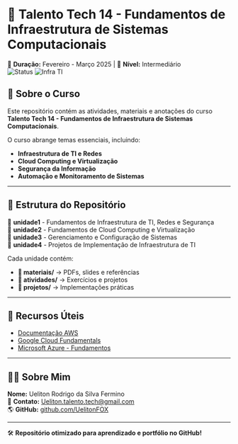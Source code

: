 # 🚀 Talento Tech 14 - Fundamentos de Infraestrutura de Sistemas Computacionais  
📅 **Duração:** Fevereiro - Março 2025 | 🎯 **Nível:** Intermediário  
![Status](https://img.shields.io/badge/Status-Em%20Andamento-blue) ![Infra TI](https://img.shields.io/badge/Tecnologia-Infra%20e%20Cloud-orange)

## 📖 Sobre o Curso
Este repositório contém as atividades, materiais e anotações do curso **Talento Tech 14 - Fundamentos de Infraestrutura de Sistemas Computacionais**.

O curso abrange temas essenciais, incluindo:
- **Infraestrutura de TI e Redes**
- **Cloud Computing e Virtualização**
- **Segurança da Informação**
- **Automação e Monitoramento de Sistemas**

---

## 📂 Estrutura do Repositório
📁 **unidade1** - Fundamentos de Infraestrutura de TI, Redes e Segurança  
📁 **unidade2** - Fundamentos de Cloud Computing e Virtualização  
📁 **unidade3** - Gerenciamento e Configuração de Sistemas  
📁 **unidade4** - Projetos de Implementação de Infraestrutura de TI  

Cada unidade contém:
- **📂 materiais/** → PDFs, slides e referências
- **📂 atividades/** → Exercícios e projetos
- **📂 projetos/** → Implementações práticas

---

## 🔗 Recursos Úteis
- [Documentação AWS](https://aws.amazon.com/pt/)
- [Google Cloud Fundamentals](https://cloud.google.com/docs)
- [Microsoft Azure - Fundamentos](https://learn.microsoft.com/pt-br/azure/)

---

## 👨‍💻 Sobre Mim
**Nome:** Ueliton Rodrigo da Silva Fermino  
📩 **Contato:** [Ueliton.talento.tech@gmail.com](mailto:Ueliton.talento.tech@gmail.com)  
🌎 **GitHub:** [github.com/UelitonFOX](https://github.com/UelitonFOX)  

---

🛠 **Repositório otimizado para aprendizado e portfólio no GitHub!**
